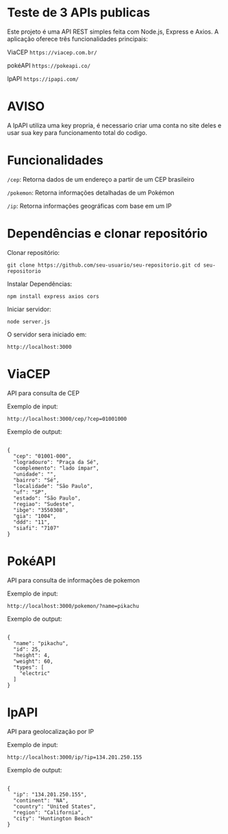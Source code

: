 # Teste de 3 APIs publicas
Este projeto é uma API REST simples feita com Node.js, Express e Axios. A aplicação oferece três funcionalidades principais:

ViaCEP
`
https://viacep.com.br/
`

pokéAPI
`
https://pokeapi.co/
`

IpAPI
`
https://ipapi.com/
`

# AVISO

A IpAPI utiliza uma key propria, é necessario criar uma conta no site deles e usar sua key para funcionamento total do codigo.


# Funcionalidades
`/cep`: Retorna dados de um endereço a partir de um CEP brasileiro

`/pokemon`: Retorna informações detalhadas de um Pokémon

`/ip`: Retorna informações geográficas com base em um IP

# Dependências e clonar repositório

Clonar repositório:

`git clone https://github.com/seu-usuario/seu-repositorio.git
cd seu-repositorio`

Instalar Dependências:

`
npm install express axios cors
`

Iniciar servidor:

`
node server.js
`

O servidor sera iniciado em:

`
http://localhost:3000
`

# ViaCEP

API para consulta de CEP

Exemplo de input:

`
http://localhost:3000/cep/?cep=01001000
`

Exemplo de output:

<code>
{
  "cep": "01001-000",
  "logradouro": "Praça da Sé",
  "complemento": "lado ímpar",
  "unidade": "",
  "bairro": "Sé",
  "localidade": "São Paulo",
  "uf": "SP",
  "estado": "São Paulo",
  "regiao": "Sudeste",
  "ibge": "3550308",
  "gia": "1004",
  "ddd": "11",
  "siafi": "7107"
}
</code>

# PokéAPI

API para consulta de informações de pokemon

Exemplo de input:

`
http://localhost:3000/pokemon/?name=pikachu
`

Exemplo de output:

<code>
{
  "name": "pikachu",
  "id": 25,
  "height": 4,
  "weight": 60,
  "types": [
    "electric"
  ]
}
</code>

# IpAPI

API para geolocalização por IP

Exemplo de input:

`
http://localhost:3000/ip/?ip=134.201.250.155
`

Exemplo de output:

<code>
{
  "ip": "134.201.250.155",
  "continent": "NA",
  "country": "United States",
  "region": "California",
  "city": "Huntington Beach"
}
</code>
